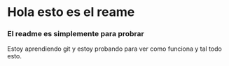 # Hola esto es el reame

### El readme es simplemente para probrar

Estoy aprendiendo git y estoy probando para ver como funciona y tal todo esto.